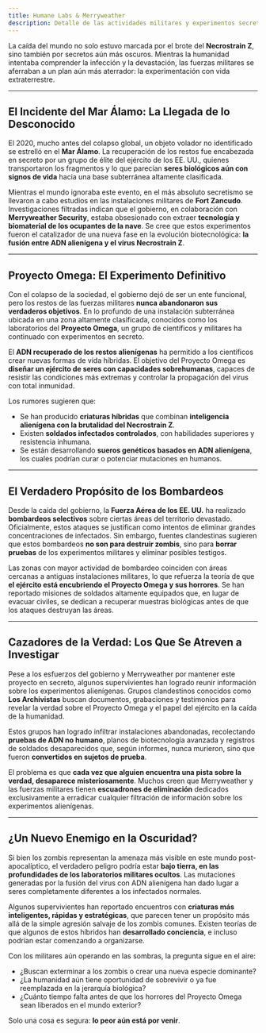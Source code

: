 ```yaml
---
title: Humane Labs & Merryweather
description: Detalle de las actividades militares y experimentos secretos relacionados con el brote.
---
```


La caída del mundo no solo estuvo marcada por el brote del **Necrostrain Z**, sino también por secretos aún más oscuros. Mientras la humanidad intentaba comprender la infección y la devastación, las fuerzas militares se aferraban a un plan aún más aterrador: la experimentación con vida extraterrestre.

---

## **El Incidente del Mar Álamo: La Llegada de lo Desconocido**

El 2020, mucho antes del colapso global, un objeto volador no identificado se estrelló en el **Mar Álamo**. La recuperación de los restos fue encabezada en secreto por un grupo de élite del ejército de los EE. UU., quienes transportaron los fragmentos y lo que parecían **seres biológicos aún con signos de vida** hacia una base subterránea altamente clasificada.

Mientras el mundo ignoraba este evento, en el más absoluto secretismo se llevaron a cabo estudios en las instalaciones militares de **Fort Zancudo**. Investigaciones filtradas indican que el gobierno, en colaboración con **Merryweather Security**, estaba obsesionado con extraer **tecnología y biomaterial de los ocupantes de la nave**. Se cree que estos experimentos fueron el catalizador de una nueva fase en la evolución biotecnológica: **la fusión entre ADN alienígena y el virus Necrostrain Z**.

---

## **Proyecto Omega: El Experimento Definitivo**

Con el colapso de la sociedad, el gobierno dejó de ser un ente funcional, pero los restos de las fuerzas militares **nunca abandonaron sus verdaderos objetivos**. En lo profundo de una instalación subterránea ubicada en una zona altamente clasificada, conocidos como los laboratorios del **Proyecto Omega**, un grupo de científicos y militares ha continuado con experimentos en secreto.

El **ADN recuperado de los restos alienígenas** ha permitido a los científicos crear nuevas formas de vida híbridas. El objetivo del Proyecto Omega es **diseñar un ejército de seres con capacidades sobrehumanas**, capaces de resistir las condiciones más extremas y controlar la propagación del virus con total inmunidad.

Los rumores sugieren que:
- Se han producido **criaturas híbridas** que combinan **inteligencia alienígena con la brutalidad del Necrostrain Z**.
- Existen **soldados infectados controlados**, con habilidades superiores y resistencia inhumana.
- Se están desarrollando **sueros genéticos basados en ADN alienígena**, los cuales podrían curar o potenciar mutaciones en humanos.

---

## **El Verdadero Propósito de los Bombardeos**

Desde la caída del gobierno, la **Fuerza Aérea de los EE. UU.** ha realizado **bombardeos selectivos** sobre ciertas áreas del territorio devastado. Oficialmente, estos ataques se justifican como intentos de eliminar grandes concentraciones de infectados. Sin embargo, fuentes clandestinas sugieren que estos bombardeos **no son para destruir zombis**, sino para **borrar pruebas** de los experimentos militares y eliminar posibles testigos.

Las zonas con mayor actividad de bombardeo coinciden con áreas cercanas a antiguas instalaciones militares, lo que refuerza la teoría de que **el ejército está encubriendo el Proyecto Omega y sus horrores**. Se han reportado misiones de soldados altamente equipados que, en lugar de evacuar civiles, se dedican a recuperar muestras biológicas antes de que los ataques destruyan las áreas.

---

##  **Cazadores de la Verdad: Los Que Se Atreven a Investigar**

Pese a los esfuerzos del gobierno y Merryweather por mantener este proyecto en secreto, algunos supervivientes han logrado reunir información sobre los experimentos alienígenas. Grupos clandestinos conocidos como **Los Archivistas** buscan documentos, grabaciones y testimonios para revelar la verdad sobre el Proyecto Omega y el papel del ejército en la caída de la humanidad.

Estos grupos han logrado infiltrar instalaciones abandonadas, recolectando **pruebas de ADN no humano**, planos de biotecnología avanzada y registros de soldados desaparecidos que, según informes, nunca murieron, sino que fueron **convertidos en sujetos de prueba**.

El problema es que **cada vez que alguien encuentra una pista sobre la verdad, desaparece misteriosamente**. Muchos creen que Merryweather y las fuerzas militares tienen **escuadrones de eliminación** dedicados exclusivamente a erradicar cualquier filtración de información sobre los experimentos alienígenas.

---

## **¿Un Nuevo Enemigo en la Oscuridad?**

Si bien los zombis representan la amenaza más visible en este mundo post-apocalíptico, el verdadero peligro podría estar **bajo tierra, en las profundidades de los laboratorios militares ocultos**. Las mutaciones generadas por la fusión del virus con ADN alienígena han dado lugar a seres completamente diferentes a los infectados normales.

Algunos supervivientes han reportado encuentros con **criaturas más inteligentes, rápidas y estratégicas**, que parecen tener un propósito más allá de la simple agresión salvaje de los zombis comunes. Existen teorías de que algunos de estos híbridos han **desarrollado conciencia**, e incluso podrían estar comenzando a organizarse.

Con los militares aún operando en las sombras, la pregunta sigue en el aire:

- ¿Buscan exterminar a los zombis o crear una nueva especie dominante?
- ¿La humanidad aún tiene oportunidad de sobrevivir o ya fue reemplazada en la jerarquía biológica?
- ¿Cuánto tiempo falta antes de que los horrores del Proyecto Omega sean liberados en el mundo exterior?

Solo una cosa es segura: **lo peor aún está por venir**.

